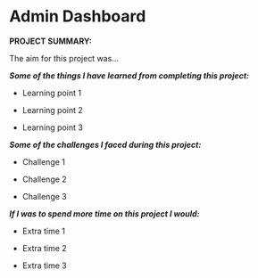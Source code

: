 # Admin Dashboard

**PROJECT SUMMARY:**

The aim for this project was...

_**Some of the things I have learned from completing this project:**_

- Learning point 1

- Learning point 2

- Learning point 3

_**Some of the challenges I faced during this project:**_

- Challenge 1

- Challenge 2

- Challenge 3

_**If I was to spend more time on this project I would:**_

- Extra time 1

- Extra time 2

- Extra time 3
